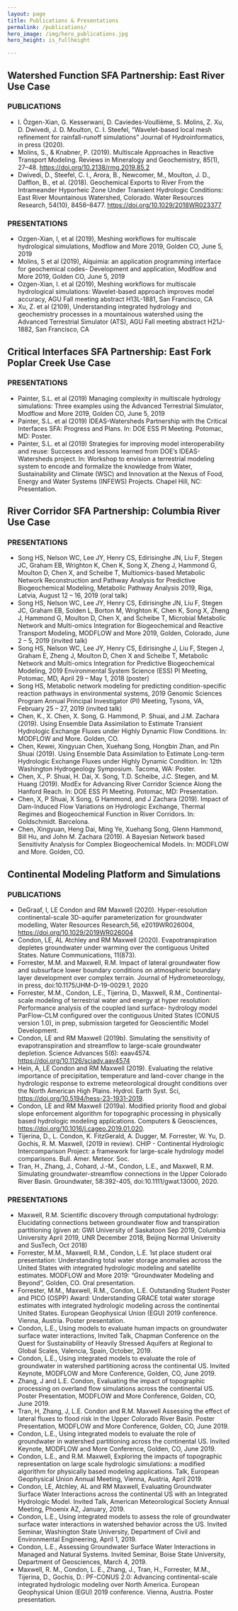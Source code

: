 ```yaml
---
layout: page
title: Publications & Presentations
permalink: /publications/
hero_image: /img/hero_publications.jpg
hero_height: is_fullheight

---
```


## Watershed Function SFA Partnership: East River Use Case
### PUBLICATIONS
- I. Özgen-Xian, G. Kesserwani, D. Caviedes-Voullième, S. Molins, Z. Xu, D. Dwivedi, J. D. Moulton, C. I. Steefel, “Wavelet-based local mesh refinement for rainfall-runoff simulations” Journal of Hydroinformatics, in press (2020).
- Molins, S., & Knabner, P. (2019). Multiscale Approaches in Reactive Transport Modeling. Reviews in Mineralogy and Geochemistry, 85(1), 27–48. https://doi.org/10.2138/rmg.2019.85.2
- Dwivedi, D., Steefel, C. I., Arora, B., Newcomer, M., Moulton, J. D., Dafflon, B., et al. (2018). Geochemical Exports to River From the Intrameander Hyporheic Zone Under Transient Hydrologic Conditions: East River Mountainous Watershed, Colorado. Water Resources Research, 54(10), 8456–8477. https://doi.org/10.1029/2018WR023377

### PRESENTATIONS 
- Ozgen-Xian, I, et al (2019), Meshing workflows for multiscale hydrological simulations, Modflow and More 2019, Golden CO, June 5, 2019
- Molins, S et al (2019), Alquimia: an application programming interface for geochemical codes- Development and application, Modlfow and More 2019, Golden CO, June 5, 2019
- Ozgen-Xian, I. et al (2019), Meshing workflows for multiscale hydrological simulations: Wavelet-based approach improves model accuracy, AGU Fall meeting abstract H13L-1881, San Francisco, CA
- Xu, Z. et al (2109), Understanding integrated hydrology and geochemistry processes in a mountainous watershed using the Advanced Terrestrial Simulator (ATS), AGU Fall meeting abstract H21J-1882, San Francisco, CA

## Critical Interfaces SFA Partnership: East Fork Poplar Creek Use Case
### PRESENTATIONS
- Painter, S.L. et al (2019) Managing complexity in multiscale hydrology simulations: Three examples using the Advanced Terrestrial Simulator, Modflow and More 2019, Golden CO, June 5, 2019
- Painter, S.L. et al (2019) IDEAS-Watersheds Partnership with the Critical Interfaces SFA: Progress and Plans. In: DOE ESS PI Meeting. Potomac, MD: Poster.
- Painter, S.L. et al (2019) Strategies for improving model interoperability and reuse: Successes and lessons learned from DOE’s IDEAS-Watersheds project. In: Workshop to envision a terrestrial modeling system to encode and formalize the knowledge from Water, Sustainability and Climate (WSC) and Innovation at the Nexus of Food, Energy and Water Systems (INFEWS) Projects. Chapel Hill, NC: Presentation.

## River Corridor SFA Partnership: Columbia River Use Case
### PRESENTATIONS
- Song HS, Nelson WC, Lee JY, Henry CS, Edirisinghe JN, Liu F, Stegen JC, Graham EB, Wrighton K, Chen K, Song X, Zheng J, Hammond G, Moulton D, Chen X, and Scheibe T, Multiomics-based Metabolic Network Reconstruction and Pathway Analysis for Predictive Biogeochemical Modeling, Metabolic Pathway Analysis 2019, Riga, Latvia, August 12 – 16, 2019 (oral talk)
- Song HS, Nelson WC, Lee JY, Henry CS, Edirisinghe JN, Liu F, Stegen JC, Graham EB, Solden L, Borton M, Wrighton K, Chen K, Song X, Zheng J, Hammond G, Moulton D, Chen X, and Scheibe T, Microbial Metabolic Network and Multi-omics Integration for Biogeochemical and Reactive Transport Modeling, MODFLOW and More 2019, Golden, Colorado, June 2 – 5, 2019 (invited talk)
- Song HS, Nelson WC, Lee JY, Henry CS, Edirisinghe J, Liu F, Stegen J, Graham E, Zheng J, Moulton D, Chen X and Scheibe T, Metabolic Network and Multi-omics Integration for Predictive Biogeochemical Modeling, 2019 Environmental System Science (ESS) PI Meeting, Potomac, MD, April 29 – May 1, 2018 (poster)
- Song HS, Metabolic network modeling for predicting condition-specific reaction pathways in environmental systems, 2019 Genomic Sciences Program Annual Principal Investigator (PI) Meeting, Tysons, VA, February 25 – 27, 2019 (invited talk)
- Chen, K., X. Chen, X. Song, G. Hammond, P. Shuai, and J.M. Zachara (2019). Using Ensemble Data Assimilation to Estimate Transient Hydrologic Exchange Fluxes under Highly Dynamic Flow Conditions. In: MODFLOW and More. Golden, CO.
- Chen, Kewei, Xingyuan Chen, Xuehang Song, Hongbin Zhan, and Pin Shuai (2019). Using Ensemble Data Assimilation to Estimate Long-term Hydrologic Exchange Fluxes under Highly Dynamic Condition. In: 12th Washington Hydrogeology Symposium. Tacoma, WA: Poster.
- Chen, X., P. Shuai, H. Dai, X. Song, T.D. Scheibe, J.C. Stegen, and M. Huang (2019). ModEx for Advancing River Corridor Science Along the Hanford Reach. In: DOE ESS PI Meeting. Potomac, MD: Presentation.
- Chen, X, P Shuai, X Song, G Hammond, and J Zachara (2019). Impact of Dam-Induced Flow Variations on Hydrologic Exchange, Thermal Regimes and Biogeochemical Function in River Corridors. In: Goldschmidt. Barcelona. 
- Chen, Xingyuan, Heng Dai, Ming Ye, Xuehang Song, Glenn Hammond, Bill Hu, and John M. Zachara (2019). A Bayesian Network based Sensitivity Analysis for Complex Biogeochemical Models. In: MODFLOW and More. Golden, CO. 

## Continental Modeling Platform and Simulations
### PUBLICATIONS
- DeGraaf, I, LE Condon and RM Maxwell (2020). Hyper-resolution continental-scale 3D-aquifer parameterization for groundwater modelling, Water Resources Research,56, e2019WR026004, https://doi.org/10.1029/2019WR026004
- Condon, LE, AL Atchley and RM Maxwell (2020). Evapotranspiration depletes groundwater under warming over the contiguous United States. Nature Communications, 11(873).
- Forrester, M.M. and Maxwell, R.M. Impact of lateral groundwater flow and subsurface lower boundary conditions on atmospheric boundary layer development over complex terrain. Journal of Hydrometeorology, in press, doi:10.1175/JHM-D-19-0029.1, 2020
- Forrester, M.M., Condon, L.E., Tijerina, D., Maxwell, R.M., Continental-scale modeling of terrestrial water and energy at hyper resolution: Performance analysis of the coupled land surface- hydrology model ParFlow-CLM configured over the contiguous United States (CONUS version 1.0), in prep, submission targeted for Geoscientific Model Development.
- Condon, LE and RM Maxwell (2019b). Simulating the sensitivity of evapotranspiration and streamflow to large-scale groundwater depletion. Science Advances 5(6): eaav4574. https://doi.org/10.1126/sciadv.aav4574
- Hein, A, LE Condon and RM Maxwell (2019). Evaluating the relative importance of precipitation, temperature and land-cover change in the hydrologic response to extreme meteorological drought conditions over the North American High Plains. Hydrol. Earth Syst. Sci,  https://doi.org/10.5194/hess-23-1931-2019.
- Condon, LE and RM Maxwell (2019a). Modified priority flood and global slope enforcement algorithm for topographic processing in physically based hydrologic modeling applications. Computers & Geosciences,  https://doi.org/10.1016/j.cageo.2019.01.020.
- Tijerina, D., L. Condon, K. FitzGerald, A. Dugger, M. Forrester, W. Yu, D. Gochis, R. M. Maxwell, (2019 in review). CHIP - Continental Hydrologic Intercomparison Project: a framework for large-scale hydrology model comparisons. Bull. Amer. Meteor. Soc.
- Tran, H., Zhang, J., Cohard, J.-M., Condon, L.E., and Maxwell, R.M. Simulating groundwater-streamflow connections in the Upper Colorado River Basin. Groundwater, 58:392-405, doi:10.1111/gwat.13000, 2020.

### PRESENTATIONS
- Maxwell, R.M. Scientific discovery through computational hydrology: Elucidating connections between groundwater flow and transpiration partitioning (given at: GWI University of Saskatoon Sep 2019, Columbia University April 2019, UNR December 2018, Beijing Normal University and SusTech, Oct 2018) 
- Forrester, M.M., Maxwell, R.M., Condon, L.E. 1st place student oral presentation: Understanding total water storage anomalies across the United States with integrated hydrologic modeling and satellite estimates. MODFLOW and More 2019: “Groundwater Modeling and Beyond”, Golden, CO. Oral presentation.
- Forrester, M.M., Maxwell, R.M., Condon, L.E. Outstanding Student Poster and PICO (OSPP) Award: Understanding GRACE total water storage estimates with integrated hydrologic modeling across the continental United States. European Geophysical Union (EGU) 2019 conference. Vienna, Austria. Poster presentation.
- Condon, L.E., Using models to evaluate human impacts on groundwater surface water interactions, Invited Talk, Chapman Conference on the Quest for Sustainability of Heavily Stressed Aquifers at Regional to Global Scales, Valencia, Spain, October, 2019.
- Condon, L.E., Using integrated models to evaluate the role of groundwater in watershed partitioning across the continental US. Invited Keynote, MODFLOW and More Conference, Golden, CO, June 2019.
- Zhang, J and L.E. Condon, Evaluating the impact of topographic processing on overland flow simulations across the continental US. Poster Presentation, MODFLOW and More Conference, Golden, CO, June 2019.
- Tran, H, Zhang, J, L.E. Condon and R.M. Maxwell Assessing the effect of lateral fluxes to flood risk in the Upper Colorado River Basin. Poster Presentation, MODFLOW and More Conference, Golden, CO, June 2019.
- Condon, L.E., Using integrated models to evaluate the role of groundwater in watershed partitioning across the continental US. Invited Keynote, MODFLOW and More Conference, Golden, CO, June 2019.
- Condon, L.E., and R.M. Maxwell, Exploring the impacts of topographic representation on large scale hydrologic simulations: a modified algorithm for physically based modeling applications. Talk, European Geophysical Union Annual Meeting, Vienna, Austria, April 2019.
- Condon, LE, Atchley, AL and RM Maxwell, Evaluating Groundwater Surface Water Interactions across the continental US with an Integrated Hydrologic Model. Invited Talk, American Meteorological Society Annual Meeting, Phoenix AZ, January, 2019.
- Condon, L.E., Using integrated models to assess the role of groundwater surface water interactions in watershed behavior across the US. Invited Seminar, Washington State University, Department of Civil and Environmental Engineering, April 1, 2019.
- Condon, L.E., Assessing Groundwater Surface Water Interactions in Managed and Natural Systems. Invited Seminar, Boise State University, Department of Geosciences, March 4, 2019.  
- Maxwell, R. M., Condon, L. E., Zhang, J., Tran, H., Forrester, M.M., Tijerina, D., Gochis, D.: PF-CONUS 2.0: Advancing continental-scale integrated hydrologic modeling over North America. European Geophysical Union (EGU) 2019 conference. Vienna, Austria. Poster presentation.




